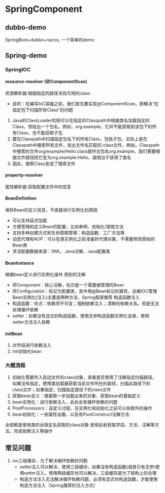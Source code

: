 # SpringComponent
## dubbo-demo
SpringBoot+dubbo+nacos, 一个简单的demo
## Spring-demo
### SpringIOC
#### resource-resolver (@ComponentScan)
资源解析器:根据指定的路径寻找可用的class
* 目的：在编写IoC容器之前，我们首先要实现@ComponentScan，即解决“在指定包下扫描所有Class”的问题
1. Java的ClassLoader机制可以在指定的Classpath中根据类名加载指定的Class，但给出一个包名，例如，org.example，它并不能获取到该包下的所有Class，也不能获取子包
2. 要在Classpath中扫描指定包名下的所有Class，包括子包，实际上是在Classpath中搜索所有文件，找出文件名匹配的.class文件，例如，Classpath中搜索的文件org/example/Hello.class就符合包名org.example，我们需要根据文件路径把它变为org.example.Hello，就相当于获得了类名
3. 因此，搜索Class变成了搜索文件
#### property-resolver
属性解析器:获取配置文件中的信息
#### BeanDefinition
保存Bean的定义信息，不直接进行实例化的原因
* 可以支持延迟加载
* 方便管理和定义Bean的配置，比如单例、初始化/销毁方法
* 支持多种创建方式和生命周期管理：构造函数、工厂方法等
* 动态代理和AOP：可以在类实例化之前准备好代理对象，不需要修改原始的Bean类
* 灵活配置数据来源：XML、Java注解、Java配置类
#### BeanInstance
根据bean定义进行实例化操作
用到的注解
* @Component：核心注解，标识是一个需要被管理的Bean
* @Configuration：标记为配置类，其中用@Bean标记的属性，会被IOC管理
Bean实例化(注入)主要是两种方法，Spring框架推荐 构造函数注入
* 构造函数：优点：依赖项不可变；强制依赖注入；清晰的依赖关系。但是无法处理循环依赖
* setter：如果没有显式的构造函数，使用无参构造函数实例化该类，使用setter方法注入依赖
#### initBean
1. 对字段进行依赖注入
2. init初始化bean
### 大概流程
1. 初始化需要传入启动文件的class对象，查看是否使用了注解指定扫描路径，如果没有指定，使用类加载器获取当前文件所在的路径，扫描此路径下的class文件；如果指定，扫描指定路径下的class文件
2. 获取bean定义：根据第一步加载出来的对象，获取bean的基础定义
3. bean实例化：进行依赖注入，此处会有循环依赖的问题
4. PostProcessors：自定义过程，在实例化和初始化之前可以有额外的操作
5. bean初始化：一些属性设置，以及有PostConstruct注解方法

全部都是使用类的全限定名获取的class对象
使用反射获取字段、方法、注解等方法，完成依赖注入等操作
## 常见问题
1. ioc三级缓存，为了解决循环依赖的问题
   * setter注入可以解决，使用三级缓存，如果没有构造函数(或者只有无参)使用setter注入。使用两级缓存也可以解决，三级缓存是为了结构上的合理
   * 构造方法注入无法解决循环依赖问题，必须有显式的构造函数，才能使用构造方法注入（Spring推荐的注入方式）